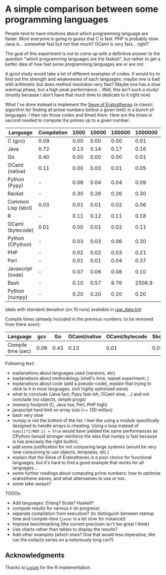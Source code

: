 A simple comparison between some programming languages
===

People tend to have intuitions about which programming language are
faster. Most everyone is going to guess that C is fast. PHP is
probably slow. Java is... somewhat fast but not that much? OCaml is
very fast... right?

The goal of this experiment is not to come up with a definitive answer
to the question "which programming languages are the fastest", but
rather to get a better idea of how fast some programming languages are
or are not.

A good study would take a lot of different examples of codes. It would
try to find out the strength and weaknesses of each languages: maybe
one is bad with arithmetic but does method resolution very fast? Maybe
one has a slow warmup phase, but a high peak performance... Well, this
isn't such a study! (mostly because I don't have that much time to
dedicate to it right now)

What I've done instead is implement the [Sieve of
Eratosthenes](https://en.wikipedia.org/wiki/Sieve_of_Eratosthenes) (a
classic algorithm for finding all prime numbers bellow a given limit)
in a bunch of languages. I then ran those codes and timed them. Here
are the times in second needed to compute the primes up to a given number:

| **Language**        | Compilation | 1000 | 10000 | 100000 | 1000000 | 10000000 | 100000000 | 1000000000 |
| ------------------- | ----------- | ---- | ----- | ------ | ------- | -------- | --------- | ---------- |
| C (gcc)             | 0.09        | 0.00 | 0.00  | 0.00   | 0.01    | 0.06     | 1.10      | **14**     |
| Java                | 0.72        | 0.13 | 0.14  | 0.17   | 0.16    | 0.21     | 1.24      | **14**     |
| Go                  | 0.40        | 0.00 | 0.00  | 0.00   | 0.01    | 0.07     | 1.18      | **15**     |
| OCaml (native)      | 0.11        | 0.00 | 0.00  | 0.01   | 0.05    | 0.39     | 3.91      | **52**     |
| Python (Pypy)       | -           | 0.08 | 0.04  | 0.04   | 0.09    | 0.44     | 4.03      | **54**     |
| Racket              | -           | 0.30 | 0.26  | 0.26   | 0.30    | 0.69     | 4.77      | **60**     |
| Common Lisp (sbcl)  | 0.03        | 0.01 | 0.01  | 0.02   | 0.06    | 0.49     | 5.12      | **69**     |
| R                   | -           | 0.11 | 0.12  | 0.11   | 0.18    | 0.64     | 5.52      | **69**     |
| OCaml (bytecode)    | 0.01        | 0.00 | 0.01  | 0.02   | 0.11    | 1.38     | 15.74     | **201**    |
| Python (CPython)    | -           | 0.03 | 0.03  | 0.06   | 0.30    | 3.14     | 33.56     | **394**    |
| PHP                 | -           | 0.02 | 0.02  | 0.03   | 0.21    | 2.21     | 27.51     | **403**    |
| Perl                | -           | 0.01 | 0.01  | 0.04   | 0.37    | 4.07     | 50.33     | **589**    |
| Javascript (node)   | -           | 0.07 | 0.06  | 0.08   | 0.10    | 0.49     | 30.69     | **-**      |
| Bash                | -           | 0.10 | 0.57  | 9.76   | 2506.9  | -        | -         | **-**      |
| Python (numpy)      | -           | 0.20 | 0.20  | 0.20   | 0.20    | 0.23     | 1.23      | **13**     |

(data with standard deviation (on 10 runs) available in [raw_data.txt](raw_data.txt))

Compile times (already included in the previous numbers; to be removed from there soon):

| Language           | gcc  |  Go  | OCaml/native | OCaml/bytecode | Sbcl | Java |
| ------------------ | ---- | ---- | ------------ | -------------- | ---- | ---- |
| Compile time (sec) | 0.06 | 0.43 |  0.13        |   0.01         | 0.01 | 0.70 |


Following text:

 - explanations about languages used (versions, etc)
 - explanations about methodology (shell's time, repeat experiment..)
 - explanations about code (add a pseudo-code), explain that trying to stick to it in most languages. (not highly optimized sieve)
 - what to conclude (Java fast, Pypy fast-ish, OCaml slow, ...) and not conclude (no objects, simple progs)
 - memory footprint (C, Java low, Perl, PHP high)
 - javascript hard limit on array size (=~ 130 million)
 - bash very slow
 - numpy is not the bottom of the list: I feel like using a module specifically designed to handle arrays is cheating. Using a loop instead of `nums[i*2:MAX:i] = True` would have yielded the same performances as CPython (would stronger reinforce the idea that numpy is fast because is has precisely the right builtin).
 - add some justification for not comparing large systems (would be very time consuming to use objects, templates, etc.)
 - explain that the Sieve of Eratosthenes is a poor choice for functional languages, but it's hard to find a good example that works for all languages...
 - some further readings about computing prime numbers: how to optimize eratosthene sieves, and what alternatives to use or not.
 - some take-aways?

TODOs:

 - Add languages: Erlang? Scala? Haskell?
 - compute results for various n (in progress)
 - separate compilation from execution? (to distinguish between startup time and compile-time (`javac` is a bit slow for instance))
 - Improve benchmarking (the current precision isn't too great I think)
 - Use charts rather than tables to display the results?
 - Add other examples (which ones? One that would less imperative, like run the collactz series on a notoriously long run?)


## Acknowledgments

Thanks to [Lucas](https://github.com/lpeak) for the R implementation.
